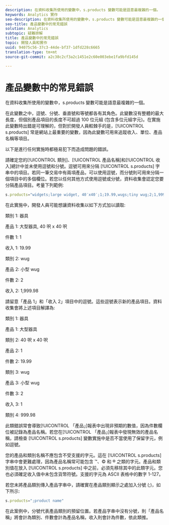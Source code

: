 ```yaml
---
description: 在資料收集所使用的變數中，s.products 變數可能是語意最複雜的一個。
keywords: Analytics 實作
seo-description: 在資料收集所使用的變數中，s.products 變數可能是語意最複雜的一個。
seo-title: 產品變數中的常見錯誤
solution: Analytics
subtopic: 疑難排解
title: 產品變數中的常見錯誤
topic: 開發人員和實作
uuid: 94075c56-37c3-44de-bf37-1dfd228c6665
translation-type: tm+mt
source-git-commit: a2c38c2cf3a2c1451e2c60e003ebe1fa9bfd145d

---
```



# 產品變數中的常見錯誤

在資料收集所使用的變數中，s.products 變數可能是語意最複雜的一個。

在此變數之中，逗號、分號、垂直號和等號都各有其角色。此變數沒有整體的最大長度，但個別產品項目的長度不可超過 100 位元組 (包含多位元組字元)。在實施此變數時出錯是可理解的，但對於開發人員較棘手的是，[!UICONTROL s.products] 常是網站上最重要的變數，因為此變數可用來追蹤收入、單位、產品名稱等項目。

以下是進行任何實施時都極易犯下而造成問題的錯誤。

請確定您的[!UICONTROL 類別]、[!UICONTROL 產品名稱]和[!UICONTROL 收入]總計中並未使用逗號和分號。逗號可用來分隔 [!UICONTROL s.products] 字串中的項目。若同一筆交易中有兩項產品，可以使用逗號，而分號則可用來分隔一個項目中的多個欄位。若您以任何其他方式使用逗號或分號，資料收集會認定您要分隔產品項目。考量下列範例:

```js
s.products="widgets;large widget, 40′x40′;1;19.99,wugs;tiny wug;2;1,999.98";
```

在此實施中，開發人員可能想讓資料收集以如下方式加以讀取: 

類別 1: 器具

產品 1: 大型器具, 40 呎 x 40 呎

件數 1: 1

收入 1: 19.99

類別 2: wug

產品 2: 小型 wug

件數 2: 2

收入 2: 1,999.98

請留意「產品 1」和「收入 2」項目中的逗號。這些逗號表示新的產品項目。資料收集會將上述項目解譯為: 

類別 1: 器具

產品 1: 大型器具

類別 2: 40 呎 x 40 呎

產品 2: 1

件數 2: 19.99

類別 3: wug

產品 3: 小型 wug

件數 3: 2

收入 3: 1

類別 4: 999.98

此類錯誤常會導致[!UICONTROL 「產品」]報表中出現非預期的數值，因為件數欄位被記錄為產品名稱。若您在[!UICONTROL 「產品」]報表中發現無效的產品名稱，請檢查 [!UICONTROL s.products] 變數實施中是否不當使用了保留字元，例如逗號。

您的產品和類別名稱不應包含不受支援的字元。這在 [!UICONTROL s.products] 字串中會更難處理，因為產品名稱常可能包含 ™、© 和 ® 之類的字元。產品和類別值在放入 [!UICONTROL s.products] 中之前，必須先移除其中的此類字元。您也必須確定收入值中未包含貨幣符號。支援的字元為 ASCII 表格中的數字 1-127。

若您未將產品類別傳入產品字串中，請確實在產品類別顯示之處加入分號 (;)，如下所示: 

```js
s.products=";product name"
```

在此案例中，分號代表產品類別的預留位置。若產品字串中沒有分號，則「產品名稱」將會計為類別、件數會計為產品名稱，收入則會計為件數，依此類推。
